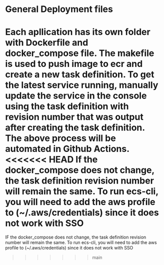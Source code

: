 # General Deployment files
Each apllication has its own folder with Dockerfile and docker_compose file. The makefile is used to push image to ecr and create a new task definition. To get the latest service running, manually update the service in the console using the task definition with revision number that was output after creating the task definition.
The above process will be automated in Github Actions.
<<<<<<< HEAD
If the docker_compose does not change, the task definition revision number will remain the same. To run ecs-cli, you will need to add the aws profile to (~/.aws/credentials) since it does not work with SSO
=======
IF the docker_compose does not change, the task definition revision number will remain the same. To run ecs-cli, you will need to add the aws profile to (~/.aws/credentials) since it does not work with SSO
>>>>>>> main
